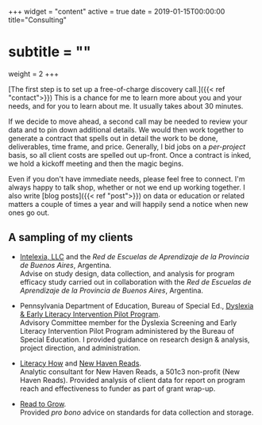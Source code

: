 +++
widget = "content"
active = true
date = 2019-01-15T00:00:00
title="Consulting"
# subtitle = ""
weight = 2
+++

[The first step is to set up a free-of-charge discovery call.]({{< ref "contact">}}) This is a chance for me to learn more about you and your needs, and for you to learn about me. It usually takes about 30 minutes.

If we decide to move ahead, a second call may be needed to review your data and to pin down additional details. We would then work together to generate a contract that spells out in detail the work to be done, deliverables, time frame, and price. Generally, I bid jobs on a *per-project* basis, so all client costs are spelled out up-front. Once a contract is inked, we hold a kickoff meeting and then the magic begins.

Even if you don't have immediate needs, please feel free to connect. I'm always happy to talk shop, whether or not we end up working together. I also write [blog posts]({{< ref "post">}}) on data or education or related matters a couple of times a year and will happily send a notice when new ones go out.

## A sampling of my clients 

+ [Intelexia, LLC](https://www.intelexia.com) and the *Red de Escuelas
  de Aprendizaje de la Provincia de Buenos Aires*, Argentina.
  <br>Advise on study design, data collection, and analysis for program
  efficacy study carried out in collaboration with the *Red de Escuelas de
  Aprendizaje de la Provincia de Buenos Aires*, Argentina.

+ Pennsylvania Department of Education, Bureau of Special Ed.,
  [Dyslexia & Early Literacy Intervention Pilot Program](https://www.education.pa.gov/DataAndReporting/Pages/Dyslexia-Screening-and-Early-Literacy-Intervention-Pilot-Program.aspx).
  <br>Advisory Committee member for the Dyslexia Screening and Early
  Literacy Intervention Pilot Program administered by the Bureau of
  Special Education. I provided guidance on research design &
  analysis, project direction, and administration.

+ [Literacy How](https://www.literacyhow.org) and
  [New Haven Reads](https://www.NewHavenReads.org).
  <br>Analytic consultant for New Haven Reads, a 501c3 non-profit (New
  Haven Reads). Provided analysis of client data for report on
  program reach and effectiveness to funder as part of grant wrap-up.

+ [Read to Grow](https://www.readtogrow.org).
  <br>Provided *pro bono* advice on standards for data collection and
  storage.
